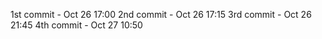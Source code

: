 1st commit - Oct 26 17:00
2nd commit - Oct 26 17:15
3rd commit - Oct 26 21:45
4th commit - Oct 27 10:50
